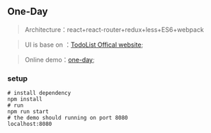 ## One-Day

> Architecture：react+react-router+redux+less+ES6+webpack

>UI is base on ：[TodoList Offical website](http://www.todolist.cn/);

> Online demo：[one-day](http://damonare.cn/memos);

### setup

```text
# install dependency
npm install
# run
npm run start
# the demo should running on port 8080
localhost:8080
```